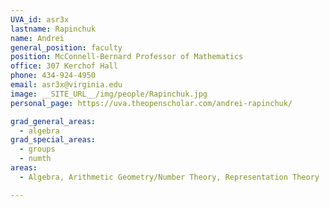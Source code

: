 ```yaml
---
UVA_id: asr3x
lastname: Rapinchuk
name: Andrei
general_position: faculty
position: McConnell-Bernard Professor of Mathematics
office: 307 Kerchof Hall
phone: 434-924-4950
email: asr3x@virginia.edu
image: __SITE_URL__/img/people/Rapinchuk.jpg
personal_page: https://uva.theopenscholar.com/andrei-rapinchuk/

grad_general_areas:
  - algebra
grad_special_areas:
  - groups
  - numth
areas:
  - Algebra, Arithmetic Geometry/Number Theory, Representation Theory

---
```

